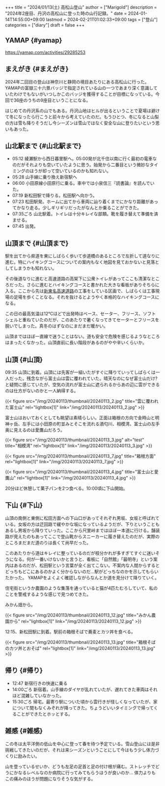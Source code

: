 +++
title = "2024/01/13(土) 高松山登山"
author = ["Marigold"]
description = "2024年2座目、丹沢の高松山に登った時の山行記録。"
date = 2024-01-14T14:55:00+09:00
lastmod = 2024-02-21T01:02:33+09:00
tags = ["登山"]
categories = ["diary"]
draft = false
+++

## YAMAP {#yamap}

<https://yamap.com/activities/29285253>


## まえがき {#まえがき}

2024年二回目の登山は神奈川と静岡の境目あたりにある高松山に行った。
YAMAPの富嶽三十六景バッジで指定されている山の一つであまり深く意識していたわけでもないがいつしかこのバッジを獲得することが目標になっている。今回で36座のうちの9座目ということになる。

はじめての丹沢系の山でもある。丹沢山地はヒルが出るということで夏場は避けて冬になったら行こうと前々から考えていたのだ。もうひとつ、冬になると山梨の方は雪も降りそうだし今シーズンは雪山ではなく安全な山に登りたいという思いもあった。


## 山北駅まで {#山北駅まで}

-   05:12 綾瀬駅から西日暮里駅へ。05:00発が北千住以南に行く最初の電車なのだがそれよりも空いていたように思う。始発から二番目という微妙なタイミングのほうが却って空いているのかも知れない。
-   05:28 山手線に乗り換え新宿駅へ
-   06:00 小田原線小田原行に乗る。車中では小泉信三『読書論』を読んでいた。
-   07:19 新松田駅で降りる。松田駅へ向かう。
-   07:23 松田駅発。ホームに出てから車両に辿り着くまでにかなり距離があってかなり走る。少しギリギリだったがなんとか乗ることができた。
-   07:35ごろ 山北駅着。トイレは十分キレイな部類。靴を履き替えて準備を済ませる。
-   07:45 出発。


## 山頂まで {#山頂まで}

駅を出てから県道を東にしばらく歩いて歩道橋のあるところで左折して道なりに進む。特にハイキングコースについての案内もなく地図を見ておかないと見落としてしまうかも知れない。

その後道なりに進むと高速道路の高架下に公衆トイレがあってここも清潔なところだった。さらに進むとハイキングコースと書かれた大きな看板がありそちらに入る。ここから先は[新東名高速道路](https://ja.wikipedia.org/wiki/%E6%96%B0%E6%9D%B1%E5%90%8D%E9%AB%98%E9%80%9F%E9%81%93%E8%B7%AF)の工事をしている区画で、しばらくは工事現場の足場を歩くことなる。それを抜けるとようやく本格的なハイキングコースになる。

この日の最高気温は12℃ほどで出発時はベース、セーター、フリース、ソフトシェルと重ねていたのだが、このあたりで暑くなってきてセーターとフリースを脱いでしまった。真冬のはずなのにまだまだ暖かい。

山頂まではほぼ一直線で迷うことはない。道も安全で危険を感じるようなところはまったくなかった。山頂直前に長い階段があるのがやや辛いくらいか。


## 山頂 {#山頂}

09:35 山頂に到着。山頂には先客が一組いたがすぐに降りていってしばらくは一人だった。残念ながら富士山は雲に覆われていた。晴天なのになぜ富士山だけ?と疑問に感じていたが、空気の流れが富士山に遮られるからあの辺に雲ができるのは仕方がないのかと一人納得する。

{{< figure src="/img/20240113/thumbnail/20240113_2.jpg" title="雲に覆われた富士山" rel="lightbox[1]" link="/img/20240113/20240113_2.jpg" >}}

富士山はおいておくとしても眺望は素晴らしい。正面は箱根の方向で金時山と明神ヶ岳、左手には小田原の町並みとそこを流れる酒匂川、相模湾、富士山の左手奥に見えるのは愛鷹山だろう。

{{< figure src="/img/20240113/thumbnail/20240113_3.jpg" alt="test" title="相模湾" rel="lightbox[1]" link="/img/20240113/20240113_3.jpg" >}}

{{< figure src="/img/20240113/thumbnail/20240113_7.jpg" title="箱根方面" rel="lightbox[1]" link="/img/20240113/20240113_7.jpg" >}}

{{< figure src="/img/20240113/thumbnail/20240113_4.jpg" title="富士山と愛鷹山" rel="lightbox[1]" link="/img/20240113/20240113_4.jpg" >}}

20分ほど休憩して菓子パンを2つ食べる。10:00頃に下山開始。


## 下山 {#下山}

山頂の南側と東側に松田方面への下山口があってそれぞれ男坂、女坂と呼ばれている。女坂の方は迂回路で緩やかな坂になっているようだが、下りということもあるし男坂から降りていった。ここから尺里峠まではほぼ一本道に行ける。舗装路が見えたのもあってここで登山靴からスニーカーに履き替えたのだが、実際のところまだまだ道のりは長くて尚早だった。

このあたりから道はキレイに整っているのだが枝分かれが多すぎてすぐに迷いそうになる。何が一番いけないかと言うと、看板に「自然館」「最明寺」という案内はあるのだが、松田駅という言葉が全く出てこない。不案内な人間からするとどっちもどこにあるのかよく分からないのだ...駅がどっちなのかを示してもらいたかった。
YAMAPをよくよく確認しながらなんとか道を見分けて降りていく。

住宅街というか農園のような集落を通っていると猫が4匹たむろしていて、私のことを警戒するような感じで見つめてきた。

みかん畑から。

{{< figure src="/img/20240113/thumbnail/20240113_12.jpg" title="みかん農園から" rel="lightbox[1]" link="/img/20240113/20240113_12.jpg" >}}

12:15、新松田駅に到着。駅前の箱根そばで蕎麦とカツ丼を食べる。

{{< figure src="/img/20240113/thumbnail/20240113_13.jpg" title="箱根そばのカツ丼とおそば" rel="lightbox[1]" link="/img/20240113/20240113_13.jpg" >}}


## 帰り {#帰り}

-   12:47 新宿行きの快速に乗る
-   14:00ごろ 新宿着。山手線のダイヤが乱れていたが、遅れてきた車両はそれほど混雑していなかった。
-   15:30ごろ 帰宅。最寄り駅についた頃から雲行きが怪しくなっていたが、家について間もなくみぞれが降ってきた。ちょうどいいタイミングで帰ってくることができたとホッとする。


## 雑感 {#雑感}

この冬は太平洋側の低山を中心に登って春を待つ予定でいる。雪山登山には是非挑戦してきたいのだが、それは来シーズンということにして今はもう少し体力づくりに励みたい。

山を登っているせいか、どうも左足の足首と足の付け根が痛む。ストレッチでどうにかなるレベルなのか病院に行ってみてもらうほうが良いのか...
体力よりもこの痛みのほうが問題になりそうな気がする。
